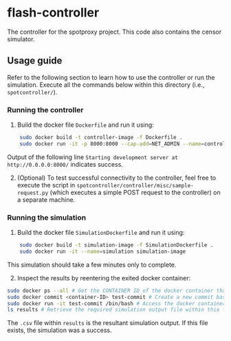 # flash-controller

The controller for the spotproxy project. This code also contains the censor simulator.

## Usage guide

Refer to the following section to learn how to use the controller or run the simulation. Execute all the commands below within this directory (i.e., `spotcontroller/`). 

### Running the controller

1. Build the docker file ```Dockerfile``` and run it using:

```sh
    sudo docker build -t controller-image -f Dockerfile .
    sudo docker run -it -p 8000:8000 --cap-add=NET_ADMIN --name=controller controller-image
```

Output of the following line `Starting development server at http://0.0.0.0:8000/` indicates success. 

2. (Optional) To test successful connectivity to the controller, feel free to execute the script in `spotcontroller/controller/misc/sample-request.py` (which executes a simple POST request to the controller) on a separate machine. 

### Running the simulation

1. Build the docker file ```SimulationDockerfile``` and run it using:

```sh
    sudo docker build -t simulation-image -f SimulationDockerfile .
    sudo docker run -it --name=simulation simulation-image
```

This simulation should take a few minutes only to complete.  

2. Inspect the results by reentering the exited docker container:
```sh
sudo docker ps --all # Get the CONTAINER ID of the docker container that you ran earlier 
sudo docker commit <container-ID> test-commit # Create a new commit based on the current state of the container
sudo docker run -it test-commit /bin/bash # Access the docker container
ls results # Retrieve the required simulation output file within this folder
```
The `.csv` file within `results` is the resultant simulation output. If this file exists, the simulation was a success. 
